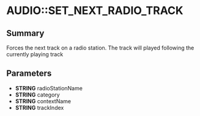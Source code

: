 # AUDIO::SET_NEXT_RADIO_TRACK

## Summary
Forces the next track on a radio station. The track will played following the currently playing track

## Parameters
* **STRING** radioStationName
* **STRING** category
* **STRING** contextName
* **STRING** trackIndex